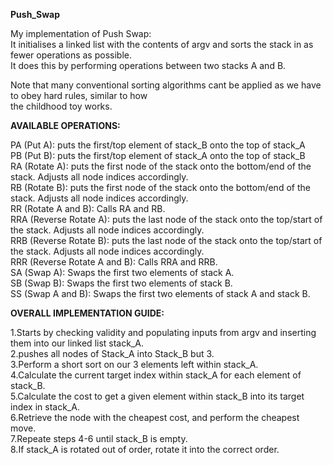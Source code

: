 <strong>Push_Swap</strong>
<p>My implementation of Push Swap: <br>
It initialises a linked list with the contents of argv and sorts the stack in as fewer operations as possible. <br>
It does this by performing operations between two stacks A and B. <br></p>

<p>Note that many conventional sorting algorithms cant be applied as we have to obey hard rules, similar to how <br>
the childhood toy works.</p>

<strong>AVAILABLE OPERATIONS:</strong>
<p>PA (Put A): puts the first/top element of stack_B onto the top of stack_A <br>
PB (Put B): puts the first/top element of stack_A onto the top of stack_B <br>
RA (Rotate A): puts the first node of the stack onto the bottom/end of the stack. Adjusts all node indices accordingly. <br>
RB (Rotate B): puts the first node of the stack onto the bottom/end of the stack. Adjusts all node indices accordingly. <br>
RR (Rotate A and B): Calls RA and RB. <br>
RRA (Reverse Rotate A): puts the last node of the stack onto the top/start of the stack. Adjusts all node indices accordingly. <br>
RRB (Reverse Rotate B): puts the last node of the stack onto the top/start of the stack. Adjusts all node indices accordingly. <br>
RRR (Reverse Rotate A and B): Calls RRA and RRB. <br>
SA (Swap A): Swaps the first two elements of stack A. <br>
SB (Swap B): Swaps the first two elements of stack B. <br>
SS (Swap A and B): Swaps the first two elements of stack A and stack B.<br>
</p>

<strong>OVERALL IMPLEMENTATION GUIDE:</strong>
<p>1.Starts by checking validity and populating inputs from argv and inserting them into our linked list stack_A. <br>
2.pushes all nodes of Stack_A into Stack_B but 3. <br>
3.Perform a short sort on our 3 elements left within stack_A. <br>
4.Calculate the current target index within stack_A for each element of stack_B. <br>
5.Calculate the cost to get a given element within stack_B into its target index in stack_A. <br>
6.Retrieve the node with the cheapest cost, and perform the cheapest move. <br>
7.Repeate steps 4-6 until stack_B is empty. <br>
8.If stack_A is rotated out of order, rotate it into the correct order. <br></p>

